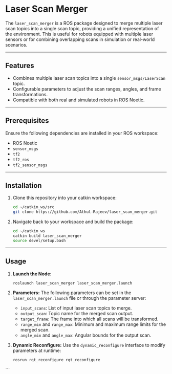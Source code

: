 # Laser Scan Merger

The `laser_scan_merger` is a ROS package designed to merge multiple laser scan topics into a single scan topic, providing a unified representation of the environment. This is useful for robots equipped with multiple laser sensors or for combining overlapping scans in simulation or real-world scenarios.

---

## Features

- Combines multiple laser scan topics into a single `sensor_msgs/LaserScan` topic.
- Configurable parameters to adjust the scan ranges, angles, and frame transformations.
- Compatible with both real and simulated robots in ROS Noetic.

---

## Prerequisites

Ensure the following dependencies are installed in your ROS workspace:

- ROS Noetic
- `sensor_msgs`
- `tf2`
- `tf2_ros`
- `tf2_sensor_msgs`

---

## Installation

1. Clone this repository into your catkin workspace:
   ```bash
   cd ~/catkin_ws/src
   git clone https://github.com/Athul-Rajeev/laser_scan_merger.git
   ```

2. Navigate back to your workspace and build the package:
   ```bash
   cd ~/catkin_ws
   catkin build laser_scan_merger
   source devel/setup.bash
   ```

---

## Usage

1. **Launch the Node:**
   ```bash
   roslaunch laser_scan_merger laser_scan_merger.launch
   ```

2. **Parameters:**
   The following parameters can be set in the `laser_scan_merger.launch` file or through the parameter server:
   - `input_scans`: List of input laser scan topics to merge.
   - `output_scan`: Topic name for the merged scan output.
   - `target_frame`: The frame into which all scans will be transformed.
   - `range_min` and `range_max`: Minimum and maximum range limits for the merged scan.
   - `angle_min` and `angle_max`: Angular bounds for the output scan.

3. **Dynamic Reconfigure:**
   Use the `dynamic_reconfigure` interface to modify parameters at runtime:
   ```bash
   rosrun rqt_reconfigure rqt_reconfigure
   ```
</launch>
```
